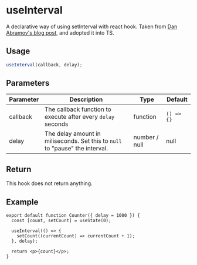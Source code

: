 # useInterval

A declarative way of using setInterval with react hook. Taken from [Dan Abramov's blog post](https://overreacted.io/making-setinterval-declarative-with-react-hooks/), and adopted it
into TS.

## Usage

```typescript
useInterval(callback, delay);
```

## Parameters

| Parameter | Description                                                                  | Type          | Default    |
| --------- | ---------------------------------------------------------------------------- | ------------- | ---------- |
| callback  | The callback function to execute after every `delay` seconds                 | function      | `() => {}` |
| delay     | The delay amount in miliseconds. Set this to `null` to "pause" the interval. | number / null | null       |

## Return

This hook does not return anything.

## Example

```tsx
export default function Counter({ delay = 1000 }) {
  const [count, setCount] = useState(0);

  useInterval(() => {
    setCount((currentCount) => currentCount + 1);
  }, delay);

  return <p>{count}</p>;
}
```
